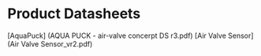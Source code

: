 # Product Datasheets

[AquaPuck] (AQUA PUCK - air-valve concerpt DS r3.pdf)
[Air Valve Sensor] (Air Valve Sensor_vr2.pdf)
